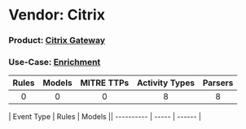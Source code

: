 Vendor: Citrix
==============
### Product: [Citrix Gateway](../ds_citrix_citrix_gateway.md)
### Use-Case: [Enrichment](../../../../UseCases/uc_enrichment.md)

| Rules | Models | MITRE TTPs | Activity Types | Parsers |
|:-----:|:------:|:----------:|:--------------:|:-------:|
|   0   |   0    |     0      |       8        |    8    |

| Event Type | Rules | Models || ---------- | ----- | ------ |
